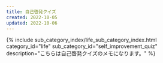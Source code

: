 ```yaml
---
title: 自己啓発クイズ
created: 2022-10-05
updated: 2022-10-06
---
```

{% include sub_category_index/life_sub_category_index.html
    category_id="life"
    sub_category_id="self_improvement_quiz"
    description="こちらは自己啓発クイズのメモになります。" %}
